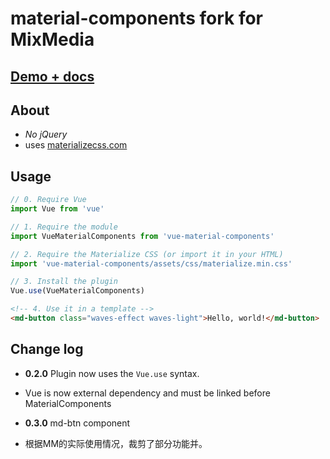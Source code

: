 # material-components fork for MixMedia

## [Demo + docs](https://mmhk.github.io/material-components/#!/)

## About

* *No jQuery*
* uses [materializecss.com](http://materializecss.com)

## Usage

```js
// 0. Require Vue
import Vue from 'vue'

// 1. Require the module
import VueMaterialComponents from 'vue-material-components'

// 2. Require the Materialize CSS (or import it in your HTML)
import 'vue-material-components/assets/css/materialize.min.css'

// 3. Install the plugin
Vue.use(VueMaterialComponents)
```

```html
<!-- 4. Use it in a template -->
<md-button class="waves-effect waves-light">Hello, world!</md-button>
```

## Change log

* **0.2.0** Plugin now uses the `Vue.use` syntax.

* Vue is now external dependency and must be linked before MaterialComponents

* **0.3.0** md-btn component

* 根据MM的实际使用情况，裁剪了部分功能并。